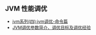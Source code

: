 ## JVM 性能调优



- [jvm系列(四):jvm调优-命令篇](https://mp.weixin.qq.com/s/QNr8somjodyvU9dRAQG2oA)
- [JVM调优参数简介、调优目标及调优经验](https://blog.csdn.net/jisuanjiguoba/article/details/80176223)


